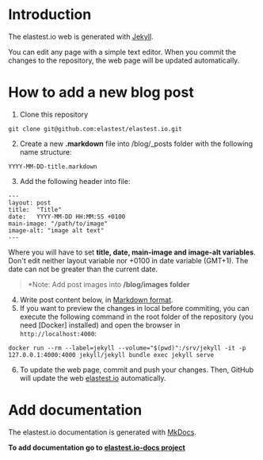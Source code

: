 # Introduction
The elastest.io web is generated with [Jekyll](https://jekyllrb.com/).

You can edit any page with a simple text editor. When you commit the changes to the repository, the web page will be updated automatically.

# How to add a new blog post
1. Clone this repository
```
git clone git@github.com:elastest/elastest.io.git
```
2. Create a new **.markdown** file into /blog/_posts folder with the following name structure:
```
YYYY-MM-DD-title.markdown 
```
3. Add the following header into file:
```
---
layout: post
title:  "Title"
date:   YYYY-MM-DD HH:MM:SS +0100
main-image: "/path/to/image"
image-alt: "image alt text"
---
```
Where you will have to set **title, date, main-image and image-alt variables**. Don't edit neither layout variable nor +0100 in date variable (GMT+1). The date can not be greater than the current date.
> *Note: Add post images into **/blog/images folder**
	
4. Write post content below, in [Markdown format](https://github.com/adam-p/markdown-here/wiki/Markdown-Cheatsheet).
5. If you want to preview the changes in local before commiting, you can execute the following command in the root folder of the repository (you need [Docker] installed) and open the browser in `http://localhost:4000`:

```
docker run --rm --label=jekyll --volume="$(pwd)":/srv/jekyll -it -p 127.0.0.1:4000:4000 jekyll/jekyll bundle exec jekyll serve
```
6. To update the web page, commit and push your changes. Then, GitHub will update the web [elastest.io](http://elastest.io) automatically.



# Add documentation
The elastest.io documentation is generated with [MkDocs](http://www.mkdocs.org).

**To add documentation go to [elastest.io-docs project](https://github.com/elastest/elastest.io-docs)**
